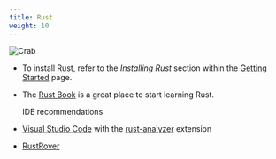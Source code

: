 ```yaml
---
title: Rust
weight: 10
---
```


![Crab](https://www.rust-lang.org/static/images/ferris.gif)

- To install Rust, refer to the _Installing Rust_ section within the [Getting
  Started](https://www.rust-lang.org/learn/get-started) page.
- The [Rust Book](https://doc.rust-lang.org/book/) is a great place to start
  learning Rust.

  IDE recommendations
- [Visual Studio Code](https://code.visualstudio.com/) with the [rust-analyzer](https://marketplace.visualstudio.com/items?itemName=rust-lang.rust-analyzer) extension
- [RustRover](https://www.jetbrains.com/rust/)
